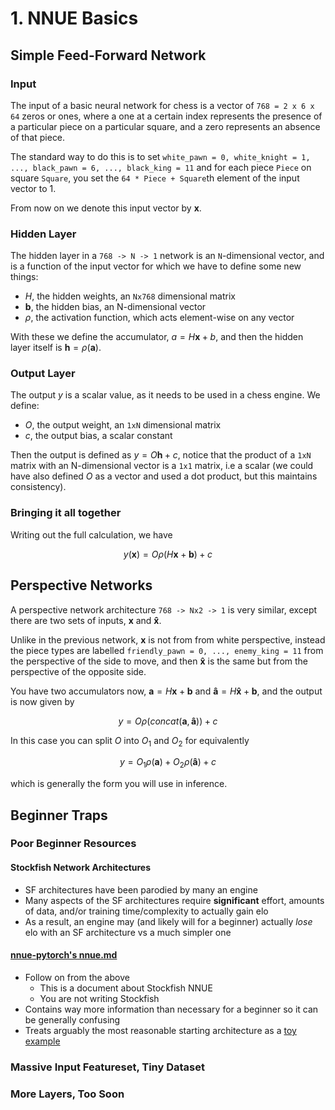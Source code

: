 # 1. NNUE Basics

## Simple Feed-Forward Network

### Input

The input of a basic neural network for chess is a vector of `768 = 2 x 6 x 64` zeros or ones, where a one at a certain index
represents the presence of a particular piece on a particular square, and a zero represents an absence of that piece.

The standard way to do this is to set `white_pawn = 0, white_knight = 1, ..., black_pawn = 6, ..., black_king = 11` and
for each piece `Piece` on square `Square`, you set the `64 * Piece + Square`th element of the input vector to 1.

From now on we denote this input vector by $\mathbf{x}$.

### Hidden Layer

The hidden layer in a `768 -> N -> 1` network is an `N`-dimensional vector, and is a function of the input vector for which
we have to define some new things:

- $H$, the hidden weights, an `Nx768` dimensional matrix
- $\mathbf{b}$, the hidden bias, an N-dimensional vector
- $\rho$, the activation function, which acts element-wise on any vector

With these we define the accumulator, $a = H \mathbf{x} + b$, and then the hidden layer itself is $\mathbf{h} = \rho (\mathbf{a})$.

### Output Layer

The output $y$ is a scalar value, as it needs to be used in a chess engine. We define:

- $O$, the output weight, an `1xN` dimensional matrix
- $c$, the output bias, a scalar constant

Then the output is defined as $y = O \mathbf{h} + c$, notice that the product of a `1xN` matrix with an N-dimensional vector is a
`1x1` matrix, i.e a scalar (we could have also defined $O$ as a vector and used a dot product, but this maintains consistency).

### Bringing it all together

Writing out the full calculation, we have

$$
y(\mathbf{x}) = O \rho( H \mathbf{x} + \mathbf{b} ) + c
$$

## Perspective Networks

A perspective network architecture `768 -> Nx2 -> 1` is very similar, except there are two sets of inputs,
$\mathbf{x}$ and $\mathbf{\hat{x}}$.

Unlike in the previous network, $\mathbf{x}$ is not from from white perspective, instead the piece types are labelled
`friendly_pawn = 0, ..., enemy_king = 11` from the perspective of the side to move, and then $\mathbf{\hat{x}}$ is the same
but from the perspective of the opposite side.

You have two accumulators now, $\mathbf{a} = H \mathbf{x} + \mathbf{b}$ and $\mathbf{\hat{a}} = H \mathbf{\hat{x}} + \mathbf{b}$,
and the output is now given by

$$
y = O \rho(concat(\mathbf{a}, \mathbf{\hat{a}})) + c
$$

In this case you can split $O$ into $O_1$ and $O_2$ for equivalently

$$
y = O_1 \rho(\mathbf{a}) + O_2 \rho(\mathbf{\hat{a}}) + c
$$

which is generally the form you will use in inference.

## Beginner Traps

### Poor Beginner Resources

#### Stockfish Network Architectures
- SF architectures have been parodied by many an engine
- Many aspects of the SF architectures require **significant** effort, amounts of data, and/or training time/complexity to actually gain elo
- As a result, an engine may (and likely will for a beginner) actually *lose* elo with an SF architecture vs a much simpler one

#### [nnue-pytorch's nnue.md](https://github.com/official-stockfish/nnue-pytorch/blob/master/docs/nnue.md)
- Follow on from the above
    - This is a document about Stockfish NNUE
    - You are not writing Stockfish
- Contains way more information than necessary for a beginner so it can be generally confusing
- Treats arguably the most reasonable starting architecture as a [toy example](https://github.com/official-stockfish/nnue-pytorch/blob/master/docs/nnue.md#a-simple-input-feature-set)

#### 

### Massive Input Featureset, Tiny Dataset

### More Layers, Too Soon

